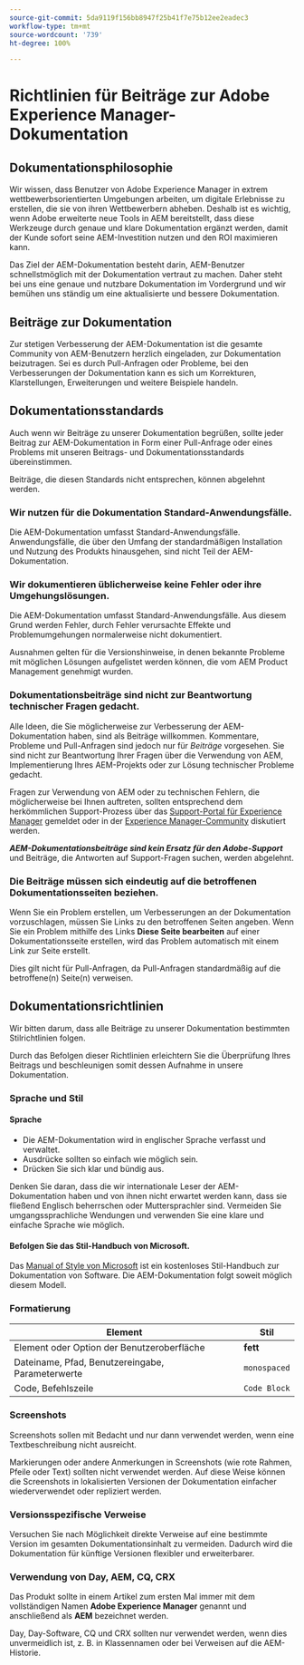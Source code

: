 ```yaml
---
source-git-commit: 5da9119f156bb8947f25b41f7e75b12ee2eadec3
workflow-type: tm+mt
source-wordcount: '739'
ht-degree: 100%

---
```

# Richtlinien für Beiträge zur Adobe Experience Manager-Dokumentation

## Dokumentationsphilosophie

Wir wissen, dass Benutzer von Adobe Experience Manager in extrem wettbewerbsorientierten Umgebungen arbeiten, um digitale Erlebnisse zu erstellen, die sie von ihren Wettbewerbern abheben. Deshalb ist es wichtig, wenn Adobe erweiterte neue Tools in AEM bereitstellt, dass diese Werkzeuge durch genaue und klare Dokumentation ergänzt werden, damit der Kunde sofort seine AEM-Investition nutzen und den ROI maximieren kann.

Das Ziel der AEM-Dokumentation besteht darin, AEM-Benutzer schnellstmöglich mit der Dokumentation vertraut zu machen. Daher steht bei uns eine genaue und nutzbare Dokumentation im Vordergrund und wir bemühen uns ständig um eine aktualisierte und bessere Dokumentation.

## Beiträge zur Dokumentation

Zur stetigen Verbesserung der AEM-Dokumentation ist die gesamte Community von AEM-Benutzern herzlich eingeladen, zur Dokumentation beizutragen. Sei es durch Pull-Anfragen oder Probleme, bei den Verbesserungen der Dokumentation kann es sich um Korrekturen, Klarstellungen, Erweiterungen und weitere Beispiele handeln.

## Dokumentationsstandards

Auch wenn wir Beiträge zu unserer Dokumentation begrüßen, sollte jeder Beitrag zur AEM-Dokumentation in Form einer Pull-Anfrage oder eines Problems mit unseren Beitrags- und Dokumentationsstandards übereinstimmen.

Beiträge, die diesen Standards nicht entsprechen, können abgelehnt werden.

### Wir nutzen für die Dokumentation Standard-Anwendungsfälle.

Die AEM-Dokumentation umfasst Standard-Anwendungsfälle. Anwendungsfälle, die über den Umfang der standardmäßigen Installation und Nutzung des Produkts hinausgehen, sind nicht Teil der AEM-Dokumentation.

### Wir dokumentieren üblicherweise keine Fehler oder ihre Umgehungslösungen.

Die AEM-Dokumentation umfasst Standard-Anwendungsfälle. Aus diesem Grund werden Fehler, durch Fehler verursachte Effekte und Problemumgehungen normalerweise nicht dokumentiert.

Ausnahmen gelten für die Versionshinweise, in denen bekannte Probleme mit möglichen Lösungen aufgelistet werden können, die vom AEM Product Management genehmigt wurden.

### Dokumentationsbeiträge sind nicht zur Beantwortung technischer Fragen gedacht.

Alle Ideen, die Sie möglicherweise zur Verbesserung der AEM-Dokumentation haben, sind als Beiträge willkommen. Kommentare, Probleme und Pull-Anfragen sind jedoch nur für *Beiträge* vorgesehen. Sie sind nicht zur Beantwortung Ihrer Fragen über die Verwendung von AEM, Implementierung Ihres AEM-Projekts oder zur Lösung technischer Probleme gedacht.

Fragen zur Verwendung von AEM oder zu technischen Fehlern, die möglicherweise bei Ihnen auftreten, sollten entsprechend dem herkömmlichen Support-Prozess über das [Support-Portal für Experience Manager](https://experienceleague.adobe.com/?support-solution=Experience+Manager&amp;lang=de#home) gemeldet oder in der [Experience Manager-Community](https://experienceleaguecommunities.adobe.com/t5/adobe-experience-manager/ct-p/adobe-experience-manager-community) diskutiert werden.

***AEM-Dokumentationsbeiträge sind kein Ersatz für den Adobe-Support*** und Beiträge, die Antworten auf Support-Fragen suchen, werden abgelehnt.

### Die Beiträge müssen sich eindeutig auf die betroffenen Dokumentationsseiten beziehen.

Wenn Sie ein Problem erstellen, um Verbesserungen an der Dokumentation vorzuschlagen, müssen Sie Links zu den betroffenen Seiten angeben. Wenn Sie ein Problem mithilfe des Links **Diese Seite bearbeiten** auf einer Dokumentationsseite erstellen, wird das Problem automatisch mit einem Link zur Seite erstellt.

Dies gilt nicht für Pull-Anfragen, da Pull-Anfragen standardmäßig auf die betroffene(n) Seite(n) verweisen.

## Dokumentationsrichtlinien

Wir bitten darum, dass alle Beiträge zu unserer Dokumentation bestimmten Stilrichtlinien folgen.

Durch das Befolgen dieser Richtlinien erleichtern Sie die Überprüfung Ihres Beitrags und beschleunigen somit dessen Aufnahme in unsere Dokumentation.

### Sprache und Stil

#### Sprache

* Die AEM-Dokumentation wird in englischer Sprache verfasst und verwaltet.
* Ausdrücke sollten so einfach wie möglich sein.
* Drücken Sie sich klar und bündig aus.

Denken Sie daran, dass die wir internationale Leser der AEM-Dokumentation haben und von ihnen nicht erwartet werden kann, dass sie fließend Englisch beherrschen oder Muttersprachler sind. Vermeiden Sie umgangssprachliche Wendungen und verwenden Sie eine klare und einfache Sprache wie möglich.

#### Befolgen Sie das Stil-Handbuch von Microsoft.

Das [Manual of Style von Microsoft](https://docs.microsoft.com/de-de/style-guide/welcome/) ist ein kostenloses Stil-Handbuch zur Dokumentation von Software. Die AEM-Dokumentation folgt soweit möglich diesem Modell.

### Formatierung

| Element | Stil |
|---|---|
| Element oder Option der Benutzeroberfläche | **fett** |
| Dateiname, Pfad, Benutzereingabe, Parameterwerte | `monospaced` |
| Code, Befehlszeile | ```Code Block``` |

### Screenshots

Screenshots sollen mit Bedacht und nur dann verwendet werden, wenn eine Textbeschreibung nicht ausreicht.

Markierungen oder andere Anmerkungen in Screenshots (wie rote Rahmen, Pfeile oder Text) sollten nicht verwendet werden. Auf diese Weise können die Screenshots in lokalisierten Versionen der Dokumentation einfacher wiederverwendet oder repliziert werden.

### Versionsspezifische Verweise

Versuchen Sie nach Möglichkeit direkte Verweise auf eine bestimmte Version im gesamten Dokumentationsinhalt zu vermeiden. Dadurch wird die Dokumentation für künftige Versionen flexibler und erweiterbarer.

### Verwendung von Day, AEM, CQ, CRX

Das Produkt sollte in einem Artikel zum ersten Mal immer mit dem vollständigen Namen **Adobe Experience Manager** genannt und anschließend als **AEM** bezeichnet werden.

Day, Day-Software, CQ und CRX sollten nur verwendet werden, wenn dies unvermeidlich ist, z. B. in Klassennamen oder bei Verweisen auf die AEM-Historie.

